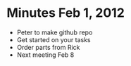 # Minutes Feb 1, 2012

* Peter to make github repo
* Get started on your tasks
* Order parts from Rick
* Next meeting Feb 8

